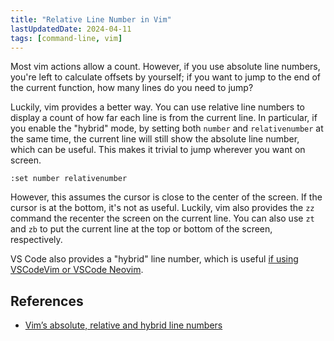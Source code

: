```yaml
---
title: "Relative Line Number in Vim"
lastUpdatedDate: 2024-04-11
tags: [command-line, vim]
---
```


Most vim actions allow a count. However, if you use absolute line numbers, you're left to calculate offsets by yourself;
if you want to jump to the end of the current function, how many lines do you need to jump?

Luckily, vim provides a better way. You can use relative line numbers to display a count of how far each line is from the current line.
In particular, if you enable the "hybrid" mode, by setting both `number` and `relativenumber` at the same time,
the current line will still show the absolute line number, which can be useful.
This makes it trivial to jump wherever you want on screen.

```vimscript
:set number relativenumber
```

However, this assumes the cursor is close to the center of the screen.
If the cursor is at the bottom, it's not as useful.
Luckily, vim also provides the `zz` command the recenter the screen on the current line.
You can also use `zt` and `zb` to put the current line at the top or bottom of the screen, respectively.

VS Code also provides a "hybrid" line number, which is useful [if using VSCodeVim or VSCode Neovim](/technical/vscode-plugins#vscode-neovim).

## References

- [Vim’s absolute, relative and hybrid line numbers](https://jeffkreeftmeijer.com/vim-number/)